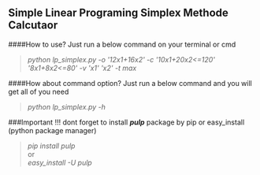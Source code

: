 ## Simple Linear Programing Simplex Methode Calcutaor

####How to use?
Just run a below command on your terminal or cmd 
> <i>python lp_simplex.py -o '12*x1+16*x2' -c '10*x1+20*x2<=120' '8*x1+8*x2<=80' -v 'x1' 'x2' -t max</i>

####How about command option?
Just run a below command and you will get all of you need
> <i>python lp_simplex.py -h</i>

###Important !!!
dont forget to install <i><b>pulp</b></i> package by pip or easy_install (python package manager)
> <i>pip install pulp</i> <br>
> or<br>
> <i>easy_install -U pulp</i>
